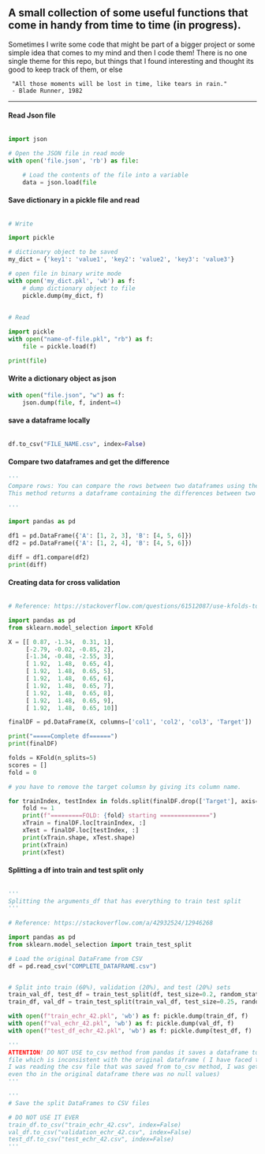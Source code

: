 ##  A small collection of some useful functions that come in handy from time to time (in progress).


Sometimes I write some code that might be part of a bigger project or some simple idea that comes to my mind and then I code them! There is no one single theme for this repo, but things that I found interesting and thought its good to keep track of them, or else


```
 "All those moments will be lost in time, like tears in rain."
 - Blade Runner, 1982 
```

---

#### Read Json file

```python

import json

# Open the JSON file in read mode
with open('file.json', 'rb') as file:

    # Load the contents of the file into a variable
    data = json.load(file

```


#### Save dictionary in a pickle file and read

```python

# Write

import pickle

# dictionary object to be saved
my_dict = {'key1': 'value1', 'key2': 'value2', 'key3': 'value3'}

# open file in binary write mode
with open('my_dict.pkl', 'wb') as f:
    # dump dictionary object to file
    pickle.dump(my_dict, f)
    
    
# Read

import pickle
with open("name-of-file.pkl", "rb") as f:
    file = pickle.load(f)

print(file)
```

#### Write a dictionary object as json

```python
with open("file.json", "w") as f:
    json.dump(file, f, indent=4)
```

#### save a dataframe locally

```python

df.to_csv("FILE_NAME.csv", index=False)
````

#### Compare two dataframes and get the difference



```python
'''
Compare rows: You can compare the rows between two dataframes using the compare() method.
This method returns a dataframe containing the differences between two dataframes.

'''

import pandas as pd

df1 = pd.DataFrame({'A': [1, 2, 3], 'B': [4, 5, 6]})
df2 = pd.DataFrame({'A': [1, 2, 4], 'B': [4, 5, 6]})

diff = df1.compare(df2)
print(diff)
```


#### Creating data for cross validation 

```python

# Reference: https://stackoverflow.com/questions/61512087/use-kfolds-to-split-dataframe-i-want-the-rows-to-be-split-but-the-columns-are-g

import pandas as pd
from sklearn.model_selection import KFold

X = [[ 0.87, -1.34,  0.31, 1],
     [-2.79, -0.02, -0.85, 2],
     [-1.34, -0.48, -2.55, 3],
     [ 1.92,  1.48,  0.65, 4],
     [ 1.92,  1.48,  0.65, 5],
     [ 1.92,  1.48,  0.65, 6],
     [ 1.92,  1.48,  0.65, 7],
     [ 1.92,  1.48,  0.65, 8],
     [ 1.92,  1.48,  0.65, 9],
     [ 1.92,  1.48,  0.65, 10]]

finalDF = pd.DataFrame(X, columns=['col1', 'col2', 'col3', 'Target'])

print("=====Complete df======")
print(finalDF)

folds = KFold(n_splits=5)
scores = []
fold = 0

# you have to remove the target columsn by giving its column name.

for trainIndex, testIndex in folds.split(finalDF.drop(['Target'], axis=1)):
    fold += 1
    print(f"=========FOLD: {fold} starting ==============")
    xTrain = finalDF.loc[trainIndex, :]
    xTest = finalDF.loc[testIndex, :]
    print(xTrain.shape, xTest.shape)
    print(xTrain)
    print(xTest)

```

#### Splitting a df into train and test split only

```python

'''
Splitting the arguments_df that has everything to train test split
'''
 
# Reference: https://stackoverflow.com/a/42932524/12946268

import pandas as pd
from sklearn.model_selection import train_test_split

# Load the original DataFrame from CSV
df = pd.read_csv("COMPLETE_DATAFRAME.csv")


# Split into train (60%), validation (20%), and test (20%) sets
train_val_df, test_df = train_test_split(df, test_size=0.2, random_state=42)
train_df, val_df = train_test_split(train_val_df, test_size=0.25, random_state=42)

with open(f"train_echr_42.pkl", 'wb') as f: pickle.dump(train_df, f)
with open(f"val_echr_42.pkl", 'wb') as f: pickle.dump(val_df, f)
with open(f"test_df_echr_42.pkl", 'wb') as f: pickle.dump(test_df, f)

'''
ATTENTION! DO NOT USE to_csv method from pandas it saves a dataframe to csv
file which is inconsistent with the original dataframe ( I have faced this issue, when
I was reading the csv file that was saved from to_csv method, I was getting null values
even tho in the original dataframe there was no null values)
'''

'''
# Save the split DataFrames to CSV files

# DO NOT USE IT EVER
train_df.to_csv("train_echr_42.csv", index=False)
val_df.to_csv("validation_echr_42.csv", index=False)
test_df.to_csv("test_echr_42.csv", index=False)
'''
```

